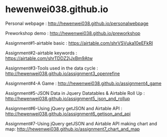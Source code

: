 # hewenwei038.github.io
 Personal webpage : http://hewenwei038.github.io/personalwebpage
 
 Preworkshop demo : http://hewenwei038.github.io/preworkshop

 Assignment#1-airtable basic : https://airtable.com/shrVSVuka10eEFkRI
 
 Assignment#2-airtable keywords : https://airtable.com/shrTDDZ2jJxBm9Atw

 Assignment#3-Tools used in the data cycle : http://hewenwei038.github.io/assignment3_openrefine

 Assignment#4-A Game : http://hewenwei038.github.io/assignment4_game
 
 Assignment#5-JSON Data in Jquery Datatables & Airtable Roll Up : http://hewenwei038.github.io/assignment5_json_and_rollup

 Assignment#6-Using jQuery getJSON and Airtable API : http://hewenwei038.github.io/assignment6_getjson_and_api

 Assignment#7-Using jQuery getJSON and Airtable API making chart and map: http://hewenwei038.github.io/assignment7_chart_and_map